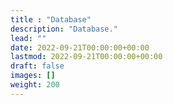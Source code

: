 ```yaml
---
title : "Database"
description: "Database."
lead: ""
date: 2022-09-21T00:00:00+00:00
lastmod: 2022-09-21T00:00:00+00:00
draft: false
images: []
weight: 200
---
```

